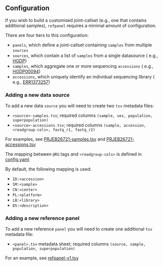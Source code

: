 ## Configuration

If you wish to build a customised joint-callset (e.g., one that contains additional samples), `refpanel`
requires a minimal amount of configuration.

There are four tiers to this configuration:

* `panels`, which define a joint-callset containing `samples` from multiple `sources`
* `sources`, which contain a list of `samples` from a single datasource (
  e.g., [HGDP](https://www.internationalgenome.org/data-portal/data-collection/hgdp))
* `samples`, which aggregate one or more sequencing `accessions` (
  e.g., [HGDP00094](https://www.internationalgenome.org/data-portal/sample/HGDP00094))
* `accessions`, which uniquely identify an individual sequencing library (
  e.g., [ERR1373257](https://www.ebi.ac.uk/ena/browser/view/ERR1373257))

### Adding a new data source

To add a new data `source` you will need to create two `tsv` metadata files:

* `<source>-samples.tsv`; required columns `(sample, sex, population, superpopulation)`
* `<source>-accessions.tsv`; required columns `(sample, accession, <readgroup-cols>, fastq_r1, fastq_r2)`

For examples, see [PRJEB26721-samples.tsv](../data/source/PRJEB26721/PRJEB26721-samples.tsv) and [PRJEB26721-accessions.tsv](
../data/source/PRJEB26721/PRJEB26721-accessions.tsv)

The mapping between `@RG` tags and `<readgroup-cols>` is defined in [config.yaml](../config.yaml)

By default, the following mapping is used:

* `ID:<accession>`
* `SM:<sample>`
* `CN:<center>`
* `PL:<platform>`
* `LB:<library>`
* `DS:<description>`

### Adding a new reference panel

To add a new reference `panel` you will need to create one additional `tsv` metadata file:

* `<panel>.tsv` metadata sheet; required columns `(source, sample, population, superpopulation)`

For an example, see [refpanel-v1.tsv](../data/panel/refpanel-v1/refpanel-v1.tsv)

